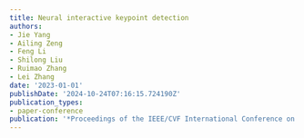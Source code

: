 ```yaml
---
title: Neural interactive keypoint detection
authors:
- Jie Yang
- Ailing Zeng
- Feng Li
- Shilong Liu
- Ruimao Zhang
- Lei Zhang
date: '2023-01-01'
publishDate: '2024-10-24T07:16:15.724190Z'
publication_types:
- paper-conference
publication: '*Proceedings of the IEEE/CVF International Conference on Computer Vision*'
---
```

